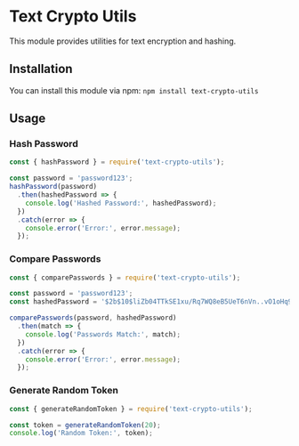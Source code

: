 # Text Crypto Utils

This module provides utilities for text encryption and hashing.

## Installation

You can install this module via npm: `npm install text-crypto-utils`

## Usage

### Hash Password
```javascript
const { hashPassword } = require('text-crypto-utils');

const password = 'password123';
hashPassword(password)
  .then(hashedPassword => {
    console.log('Hashed Password:', hashedPassword);
  })
  .catch(error => {
    console.error('Error:', error.message);
  });
```

### Compare Passwords
```javascript
const { comparePasswords } = require('text-crypto-utils');

const password = 'password123';
const hashedPassword = '$2b$10$liZb04TTkSE1xu/Rq7WQ8eB5UeT6nVn..vO1oHq9PzkWDwBxD0B4u';

comparePasswords(password, hashedPassword)
  .then(match => {
    console.log('Passwords Match:', match);
  })
  .catch(error => {
    console.error('Error:', error.message);
  });
```

### Generate Random Token
```javascript
const { generateRandomToken } = require('text-crypto-utils');

const token = generateRandomToken(20);
console.log('Random Token:', token);
```
